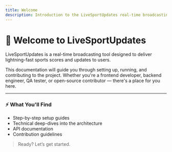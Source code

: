 ```yaml
---
title: Welcome
description: Introduction to the LiveSportUpdates real-time broadcasting platform.
---
```


# 👋 Welcome to LiveSportUpdates

LiveSportUpdates is a real-time broadcasting tool designed to deliver lightning-fast sports scores and updates to users.

This documentation will guide you through setting up, running, and contributing to the project. Whether you're a frontend developer, backend engineer, QA tester, or open-source contributor — there's a place for you here.

---

### ⚡ What You'll Find

- Step-by-step setup guides
- Technical deep-dives into the architecture
- API documentation
- Contribution guidelines

> Ready? Let’s get started.
